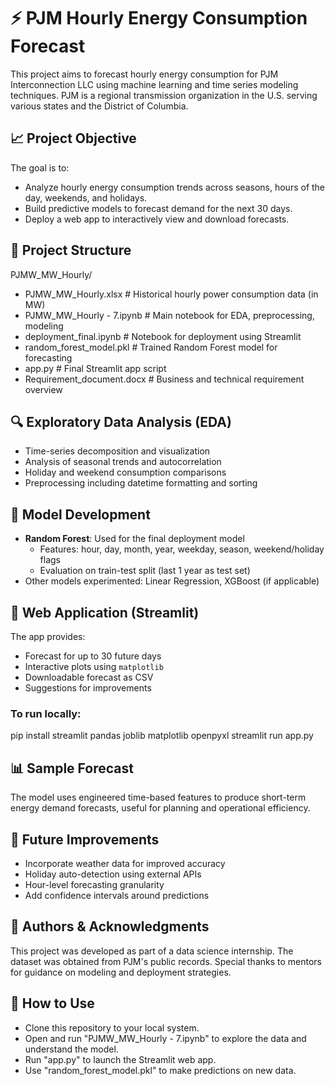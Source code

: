 
# ⚡ PJM Hourly Energy Consumption Forecast

This project aims to forecast hourly energy consumption for PJM Interconnection LLC using machine learning and time series modeling techniques. PJM is a regional transmission organization in the U.S. serving various states and the District of Columbia.

## 📈 Project Objective

The goal is to:
- Analyze hourly energy consumption trends across seasons, hours of the day, weekends, and holidays.
- Build predictive models to forecast demand for the next 30 days.
- Deploy a web app to interactively view and download forecasts.




## 📂 Project Structure

PJMW\_MW\_Hourly/

* PJMW\_MW\_Hourly.xlsx               # Historical hourly power consumption data (in MW)
* PJMW\_MW\_Hourly - 7.ipynb          # Main notebook for EDA, preprocessing, modeling
* deployment\_final.ipynb           # Notebook for deployment using Streamlit
* random\_forest\_model.pkl          # Trained Random Forest model for forecasting
* app.py                           # Final Streamlit app script
* Requirement\_document.docx       # Business and technical requirement overview



## 🔍 Exploratory Data Analysis (EDA)

- Time-series decomposition and visualization
- Analysis of seasonal trends and autocorrelation
- Holiday and weekend consumption comparisons
- Preprocessing including datetime formatting and sorting

## 🔧 Model Development

- **Random Forest**: Used for the final deployment model
  - Features: hour, day, month, year, weekday, season, weekend/holiday flags
  - Evaluation on train-test split (last 1 year as test set)
- Other models experimented: Linear Regression, XGBoost (if applicable)

## 🚀 Web Application (Streamlit)

The app provides:
- Forecast for up to 30 future days
- Interactive plots using `matplotlib`
- Downloadable forecast as CSV
- Suggestions for improvements

### To run locally:


pip install streamlit pandas joblib matplotlib openpyxl
streamlit run app.py


## 📊 Sample Forecast

The model uses engineered time-based features to produce short-term energy demand forecasts, useful for planning and operational efficiency.

## 📌 Future Improvements

* Incorporate weather data for improved accuracy
* Holiday auto-detection using external APIs
* Hour-level forecasting granularity
* Add confidence intervals around predictions

## 📝 Authors & Acknowledgments

This project was developed as part of a data science internship. The dataset was obtained from PJM's public records. Special thanks to mentors for guidance on modeling and deployment strategies.

## 📌 How to Use

* Clone this repository to your local system.
* Open and run "PJMW\_MW\_Hourly - 7.ipynb" to explore the data and understand the model.
* Run "app.py" to launch the Streamlit web app.
* Use "random\_forest\_model.pkl" to make predictions on new data.

